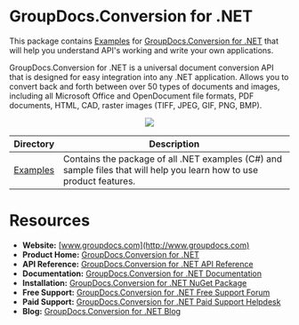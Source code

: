 # GroupDocs.Conversion for .NET

This package contains [Examples](https://github.com/groupdocs-conversion/GroupDocs.Conversion-for-.NET/tree/master/Examples) for [GroupDocs.Conversion for .NET](#) that will help you understand API's working and write your own applications.

GroupDocs.Conversion for .NET is a universal document conversion API that is designed for easy integration into any .NET application. Allows you to convert back and forth between over 50 types of documents and images, including all Microsoft Office and OpenDocument file formats, PDF documents, HTML, CAD, raster images (TIFF, JPEG, GIF, PNG, BMP).

<p align="center">

  <a title="Download complete GroupDocs.Conversion for .NET source code" href="https://github.com/groupdocs-conversion/GroupDocs.Conversion-for-.NET/archive/master.zip">
	<img src="https://raw.github.com/AsposeExamples/java-examples-dashboard/master/images/downloadZip-Button-Large.png" />
  </a>
</p>

Directory | Description
--------- | -----------
[Examples](https://github.com/groupdocsconversion/GroupDocs_Conversion_NET/tree/master/Examples)  | Contains the package of all .NET examples (C#) and sample files that will help you learn how to use product features.

# Resources

+ **Website:** [www.groupdocs.com](http://www.groupdocs.com)
+ **Product Home:** [GroupDocs.Conversion for .NET](https://products.groupdocs.com/conversion/net)
+ **API Reference:** [GroupDocs.Conversion for .NET API Reference](https://apireference.groupdocs.com/net/conversion)
+ **Documentation:** [GroupDocs.Conversion for .NET Documentation](https://docs.groupdocs.com/display/conversionnet/Home)
+ **Installation:** [GroupDocs.Conversion for .NET NuGet Package](https://www.nuget.org/packages/GroupDocs.Conversion/)
+ **Free Support:** [GroupDocs.Conversion for .NET Free Support Forum](https://forum.groupdocs.com/c/conversion)
+ **Paid Support:** [GroupDocs.Conversion for .NET Paid Support Helpdesk](https://helpdesk.groupdocs.com/)
+ **Blog:** [GroupDocs.Conversion for .NET Blog](https://blog.groupdocs.com/category/groupdocs-conversion-product-family/)
